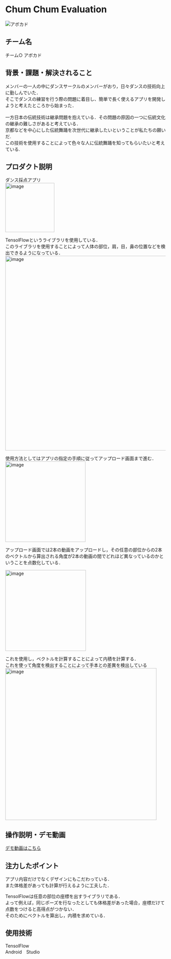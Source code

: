 # Chum Chum Evaluation
<!-- プロダクト名に変更してください -->
![アボカド](https://github.com/kc3hack/2024_O/assets/109881263/775e7e72-f6e1-4bd6-8b02-174a24cc60e4)

## チーム名
チーム○ アボカド
<!-- チームIDとチーム名を入力してください -->


## 背景・課題・解決されること

<!-- テーマ「関西をいい感じに」に対して、考案するプロダクトがどういった(Why)背景から思いついたのか、どのよう(What)な課題があり、どのよう(How)に解決するのかを入力してください -->
メンバーの一人の中にダンスサークルのメンバーがおり，日々ダンスの技術向上に勤しんでいた．<br>
そこでダンスの練習を行う際の問題に​着目し、簡単で長く使えるアプリを開発しようと考えたところから始まった．<br>
<br>
一方日本の伝統技術は継承問題を抱えている．その問題の原因の一つに伝統文化の継承の難しさがあると考えている．<br>
京都などを中心にした伝統舞踊を​次世代に継承したいということが私たちの願いだ.​<br>
この技術を使用することによって色々な人に伝統舞踊を知ってもらいたいと考えている.


## プロダクト説明
<!-- 開発したプロダクトの説明を入力してください -->
ダンス採点アプリ<br>
<img width="154" alt="image" src="https://github.com/kc3hack/2024_O/assets/109881263/953cacc5-d449-47b8-bdf6-0e7b7e0a87e2">

TensolFlowというライブラリを使用している．<br>
このライブラリを使用することによって人体の部位，肩，目，鼻の位置などを検出できるようになっている．<br>
<img width="609" alt="image" src="https://github.com/kc3hack/2024_O/assets/109881263/7648c842-08a2-46a0-98c2-e0bcef20edd8">


使用方法としてはアプリの指定の手順に従ってアップロード画面まで進む．<br>
<img width="252" alt="image" src="https://github.com/kc3hack/2024_O/assets/109881263/b14a7ba3-89ab-4373-a8ff-53f15f5b289d">

アップロード画面では2本の動画をアップロードし，その任意の部位からの2本のベクトルから算出される角度が2本の動画の間でどれほど異なっているのかということを点数化している．<br>

<img width="253" alt="image" src="https://github.com/kc3hack/2024_O/assets/109881263/fb2b64f5-44b4-45de-ac4f-718b60115439">


これを使用し，ベクトルを計算することによって内積を計算する．<br>
これを使って角度を検出することによって手本との差異を検出している<br>
<img width="475" alt="image" src="https://github.com/kc3hack/2024_O/assets/109881263/0245a37f-0f03-4200-a2c0-23411a7a90f9">


## 操作説明・デモ動画
[デモ動画はこちら](https://www.youtube.com/watch?v=_FAA15ARmas)
<!-- 開発したプロダクトの操作説明について入力してください。また、操作説明デモ動画があれば、埋め込みやリンクを記載してください -->


## 注力したポイント
<!-- 開発したプロダクトの中で、特に注力して作成した箇所・ポイントについて入力してください -->
アプリ内容だけでなくデザインにもこだわっている．​<br>
また体格差があっても計算が行えるように工夫した．​<br>

TensolFlowは任意の部位の座標を出すライブラリである．​<br>
よって例えば，同じポーズを行なったとしても体格差があった場合，座標だけて点数をつけると高得点がつかない．​<br>
そのためにベクトルを算出し，内積を求めている．​<br>



## 使用技術
TensolFlow<br>
Android　Studio

<!-- 使用技術を入力してください -->


<!--
markdownの記法はこちらを参照してください！
https://docs.github.com/ja/get-started/writing-on-github/getting-started-with-writing-and-formatting-on-github/basic-writing-and-formatting-syntax
-->
